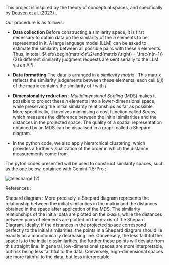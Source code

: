 This project is inspired by the theory of conceptual spaces, and specifically by [Douven et al. (2023)](https://doi.org/10.3389/fpsyg.2023.1234483) .

Our procedure is as follows:

* **Data collection** Before constructing a similarity space, it is first necessary to obtain data on the similarity of the 𝑛 elements to be represented in it. A large language model (LLM) can be asked to estimate the similarity between all possible pairs with these 𝑛 elements. Thus, in total, $`\left(\begin{matrix}n\\2\end{matrix}\right) = \frac{n(n-1)}{2}`$ different similarity judgment requests are sent serially to the LLM via an API. 

* **Data formatting** The data is arranged in a _similarity matrix_ . This matrix reflects the similarity judgements between these elements: each cell (𝑖,𝑗) of the matrix contains the similarity of 𝑖 with 𝑗.
  
* **Dimensionality reduction** : _Multidimensional Scaling_ (MDS)  makes it possible to project these _n_ elements into a lower-dimensional space, while preserving the initial similarity relationships as far as possible. More specifically, it involves minimising a cost function called _Stress_, which measures the difference between the initial similarities and the distances in the projected space. The quality of a spatial representation obtained by an MDS can be visualised in a graph called a Shepard diagram.

* In the python code, we also apply hierarchical clustering, which provides a further visualization of the order in which the distance measurements come from.

The pyton codes presented will be used to construct similarity spaces, such as the one below, obtained with Gemini-1.5-Pro :

![téléchargé (2)](https://github.com/user-attachments/assets/124be0d5-a801-4168-9a24-3f63d0158592)

References :




Shepard diagram : More precisely, a Shepard diagram represents the relationship between the initial similarities in the matrix and the distances obtained in the space after application of the MDS. The similarity relationships of the initial data are plotted on the x-axis, while the distances between pairs of elements are plotted on the y-axis of the Shepard Diagram. Ideally, if the distances in the projected space correspond perfectly to the initial similarities, the points in a Shepard diagram should lie exactly on a monotonically decreasing line. Conversely, the less faithful the space is to the initial dissimilarities, the further these points will deviate from this straight line. In general, low-dimensional spaces are more interpretable, but risk being less faithful to the data. Conversely, high-dimensional spaces are more faithful to the data, but less interpretable.

